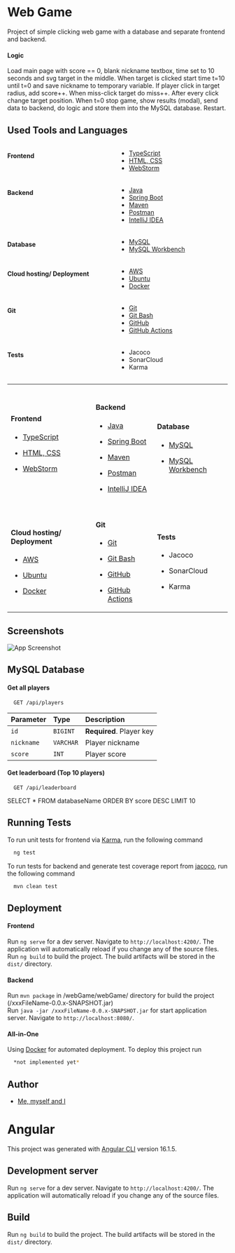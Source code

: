 # Web Game

Project of simple clicking web game with a database and separate frontend and backend.

#### Logic
Load main page with score == 0, blank nickname textbox, time set to 10 seconds and svg target in the middle. When target is clicked start time t=10 until t=0 and save nickname to temporary variable. If player click in target radius, add score++. When miss-click target do miss++. After every click change target position. When t=0 stop game, show results (modal), send data to backend, do logic and store them into the MySQL database. Restart.

## Used Tools and Languages
<div style="display: grid; grid-template-columns: repeat(2, 1fr); gap: 5px;">
  
#### Frontend
- [TypeScript](https://www.typescriptlang.org/)
- [HTML, CSS](https://html.com/)
- [WebStorm](https://www.jetbrains.com/webstorm/)
#### Backend
- [Java](https://www.java.com/en/)
- [Spring Boot](https://spring.io/projects/spring-boot)
- [Maven](https://maven.apache.org/)
- [Postman](https://www.postman.com/)
- [IntelliJ IDEA](https://www.jetbrains.com/idea/)
#### Database
- [MySQL](https://www.mysql.com/)
- [MySQL Workbench](https://www.mysql.com/products/workbench/)
#### Cloud hosting/ Deployment
- [AWS](https://aws.amazon.com/)
- [Ubuntu](https://ubuntu.com/aws)
- [Docker](https://www.docker.com/)
#### Git
- [Git](https://git-scm.com/)
- [Git Bash](https://gitforwindows.org/)
- [GitHub](https://github.com/)
- [GitHub Actions](https://github.com/features/actions)
#### Tests
- Jacoco
- SonarCloud
- Karma

</div>

<table align="center">
  <tr>
    <td style="padding-top: 0px;">

#### Frontend
- [TypeScript](https://www.typescriptlang.org/)
- [HTML, CSS](https://html.com/)
- [WebStorm](https://www.jetbrains.com/webstorm/)

    </td>
    <td style="padding-top: 20px;">

#### Backend
- [Java](https://www.java.com/en/)
- [Spring Boot](https://spring.io/projects/spring-boot/)
- [Maven](https://maven.apache.org/)
- [Postman](https://www.postman.com/)
- [IntelliJ IDEA](https://www.jetbrains.com/idea/)

    </td>
    <td style="padding-top: 20px;">

#### Database
- [MySQL](https://www.mysql.com/)
- [MySQL Workbench](https://www.mysql.com/products/workbench/)

    </td>
    </tr>
    <tr>
    <td style="padding-top: 20px;">

#### Cloud hosting/ Deployment
- [AWS](https://aws.amazon.com/)
- [Ubuntu](https://ubuntu.com/aws)
- [Docker](https://www.docker.com/)

    </td>
    <td style="padding-top: 20px;">

#### Git
- [Git](https://git-scm.com/)
- [Git Bash](https://gitforwindows.org/)
- [GitHub](https://github.com/)
- [GitHub Actions](https://github.com/features/actions/)

    </td>
    <td style="padding-top: 20px;">

#### Tests
- Jacoco
- SonarCloud
- Karma

    </td>
  </tr>
</table>





## Screenshots

![App Screenshot](https://via.placeholder.com/700x100?text=Not+Added+Yet)

## MySQL Database

#### Get all players

```
  GET /api/players
```

| Parameter | Type     | Description                |
| :-------- | :------- | :------------------------- |
| `id` | `BIGINT` | **Required**. Player key |
| `nickname` | `VARCHAR` | Player nickname |
| `score` | `INT` | Player score |

#### Get leaderboard (Top 10 players)

```
  GET /api/leaderboard
```

SELECT * FROM databaseName ORDER BY score DESC LIMIT 10

## Running Tests

To run unit tests for frontend via [Karma](https://karma-runner.github.io), run the following command

```bash
  ng test
```

To run tests for backend and generate test coverage report from [jacoco](https://www.jacoco.org/jacoco/trunk/index.html), run the following command

```bash
  mvn clean test
```

## Deployment

#### Frontend
Run `ng serve` for a dev server. Navigate to `http://localhost:4200/`. The application will automatically reload if you change any of the source files. <br>
Run `ng build` to build the project. The build artifacts will be stored in the `dist/` directory.

#### Backend
Run `mvn package` in /webGame/webGame/ directory for build the project (/xxxFileName-0.0.x-SNAPSHOT.jar) <br>
Run `java -jar /xxxFileName-0.0.x-SNAPSHOT.jar` for start application server. Navigate to `http://localhost:8080/`.

#### All-in-One
Using [Docker](https://www.docker.com/) for automated deployment. To deploy this project run

```bash
  *not implemented yet*
```

## Author

- [Me, myself and I](https://github.com/DavidKarnik)
 



# Angular

This project was generated with [Angular CLI](https://github.com/angular/angular-cli) version 16.1.5.

## Development server

Run `ng serve` for a dev server. Navigate to `http://localhost:4200/`. The application will automatically reload if you change any of the source files.

## Build

Run `ng build` to build the project. The build artifacts will be stored in the `dist/` directory.
